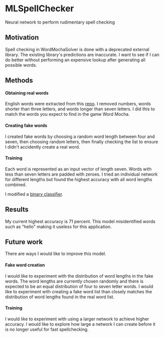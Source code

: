 # MLSpellChecker
Neural network to perform rudimentary spell checking

## Motivation
Spell checking in WordMochaSolver is done with a deprecated external library. The existing library's predictions are inaccurate. I want to see if I can do better without performing an expensive lookup after generating all possible words. 

## Methods

#### Obtaining real words
English words were extracted from this [repo](https://github.com/dwyl/english-words).
I removed numbers, words shorter than three letters, and words longer than seven letters. I did this to match the words you expect to find in the game Word Mocha. 

#### Creating fake words
I created fake words by choosing a random word length between four and seven, then choosing random letters, then finally checking the list to ensure I didn't accidently create a real word.

#### Training
Each word is represented as an input vector of length seven. Words with less than seven letters are padded with zeroes. I tried an individual network for different lengths but found the highest accuracy with all word lengths combined.

I modified a [binary classifier](https://machinelearningmastery.com/binary-classification-tutorial-with-the-keras-deep-learning-library/). 

## Results
My current highest accuracy is 71 percent. This model misidentified words such as "hello" making it useless for this application.

## Future work
There are ways I would like to improve this model. 
#### Fake word creation
I would like to experiment with the distribution of word lengths in the fake words. The word lengths are currently chosen randomly and there is expected to be an equal distribution of four to seven letter words. I would like to experiment with creating a fake word list than closely matches the distribution of word lengths found in the real word list.
#### Training
I would like to experiment with using a larger network to achieve higher accuracy. I would like to explore how large a network I can create before it is no longer useful for fast spellchecking.
